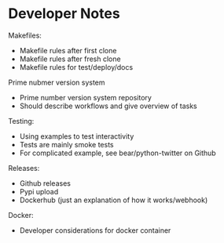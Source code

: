 # Developer Notes

Makefiles:

* Makefile rules after first clone
* Makefile rules after fresh clone
* Makefile rules for test/deploy/docs

Prime nubmer version system

* Prime number version system repository
* Should describe workflows and give overview of tasks

Testing:

 * Using examples to test interactivity
 * Tests are mainly smoke tests
 * For complicated example, see bear/python-twitter on Github

Releases:

* Github releases
* Pypi upload
* Dockerhub (just an explanation of how it works/webhook)

Docker:

 * Developer considerations for docker container


